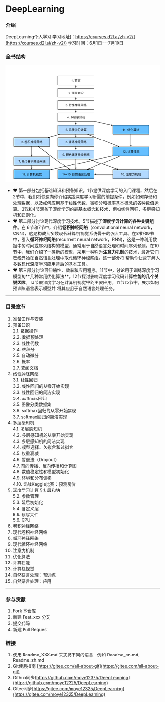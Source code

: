# DeepLearning

### 介绍

DeepLearning个人学习
学习地址[：https://courses.d2l.ai/zh-v2/](https://courses.d2l.ai/zh-v2/)
学习时间：6月1日---7月10日

### 全书结构

![](.README_images/287b7aa5.png)

* ❤️ 第⼀部分包括基础知识和预备知识。1节提供深度学习的⼊⻔课程。然后在2节中，我们将快速向你介绍实践深度学习所需的前提条件，例如如何存储和处理数据，以及如何应⽤基于线性代数、微积分和概率基本概念的各种数值运算。3节和4节涵盖了深度学习的最基本概念和技术，例如线性回归、多层感知机和正则化。
* ❤️ 第二部分讨论现代深度学习技术。5节描述了**深度学习计算的各种关键组件**。在 6节和7节中，介绍**卷积神经⽹络**（convolutional neural network，CNN），这是构成⼤多数现代计算机视觉系统⻣⼲的强⼤⼯具。在8节和9节 中，引⼊**循环神经⽹络**(recurrent neural network，RNN)，这是⼀种利⽤数据中的时间或序列结构的模型，通常⽤于⾃然语⾔处理和时间序列预测。在10节中，我们介绍了⼀类新的模型，采⽤⼀种称为**注意⼒机制**的技术，最近它们已经开始在⾃然语⾔处理中取代循环神经⽹络。这⼀部分将 帮助你快速了解⼤多数现代深度学习应⽤背后的基本⼯具。
* ❤️ 第三部分讨论可伸缩性、效率和应⽤程序。11节中，讨论⽤于训练深度学习模型的**⼏种常⽤优化算法**。12节探讨影响深度学习代码计算**性能的⼏个关键因素**。13节展深度学习在计算机视觉中的主要应⽤。14节15节中，展⽰如何预训练语⾔表⽰模型并 将其应⽤于⾃然语⾔处理任务。

---

### 目录章节

1. 准备工作与安装
2. 预备知识  
   2.1. 数据操作  
   2.2. 数据预处理  
   2.3. 线性代数  
   2.4. 微积分  
   2.5. 自动微分  
   2.6. 概率  
   2.7. 查阅文档  
3. 线性神经网络  
   3.1. 线性回归  
   3.2. 线性回归的从零开始实现  
   3.3. 线性回归的简洁实现  
   3.4. softmax回归  
   3.5. 图像分类数据集  
   3.6. softmax回归的从零开始实现  
   3.7. softmax回归的简洁实现  
4. 多层感知机  
   4.1. 多层感知机  
   4.2. 多层感知机的从零开始实现  
   4.3. 多层感知机的简洁实现  
   4.4. 模型选择、欠拟合和过拟合  
   4.5. 权重衰减  
   4.6. 暂退法（Dropout）  
   4.7. 前向传播、反向传播和计算图  
   4.8. 数值稳定性和模型初始化  
   4.9. 环境和分布偏移  
   4.10. 实战Kaggle比赛：预测房价  
5. 深度学习计算
   5.1. 层和块  
   5.2. 参数管理  
   5.3. 延后初始化  
   5.4. 自定义层  
   5.5. 读写文件  
   5.6. GPU  
6. 卷积神经网络
7. 现代卷积神经网络
8. 循环神经网络
9. 现代循环神经网络
10. 注意力机制
11. 优化算法
12. 计算性能
13. 计算机视觉
14. 自然语言处理：预训练
15. 自然语言处理：应用

---

### 参与贡献

1. Fork 本仓库
2. 新建 Feat_xxx 分支
3. 提交代码
4. 新建 Pull Request

### 链接

1. 使用 Readme\_XXX.md 来支持不同的语言，例如 Readme\_en.md, Readme\_zh.md
2. Git使用指南 [https://gitee.com/all-about-git](https://gitee.com/all-about-git)
3. Github同步[https://github.com/moye12325/DeepLearning](https://github.com/moye12325/DeepLearning)
4. Gitee同步[https://gitee.com/moye12325/DeepLearning](https://gitee.com/moye12325/DeepLearning)
